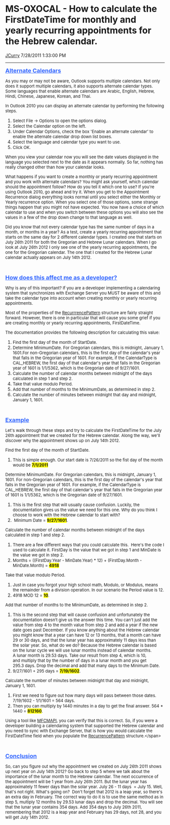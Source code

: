 <div id="page">

# MS-OXOCAL - How to calculate the FirstDateTime for monthly and yearly recurring appointments for the Hebrew calendar.

[JCurry](https://social.msdn.microsoft.com/profile/JCurry) 7/28/2011
1:33:00
PM

-----

<div id="content">

<span style="color: #3366ff; text-decoration: underline;">**<span style="font-size: large;">Alternate
Calendars</span>**</span>

<span style="font-size: small;">As you may or may not be aware, Outlook
supports multiple calendars. Not only does it support multiple
calendars, it also supports alternate calendar types. Some languages
that enable alternate calendars are Arabic, English, Hebrew, Hindi,
Chinese, Japanese, Korean, and Thai.</span>

<span style="font-size: small;">In Outlook 2010 you can display an
alternate calendar by performing the following steps.</span>

1.  <span style="font-size: small;">Select File -\> Options to open the
    options dialog.</span>
2.  <span style="font-size: small;">Select the Calendar option on the
    left.</span>
3.  <span style="font-size: small;">Under Calendar Options, check the
    box 'Enable an alternate calendar' to enable the alternate calendar
    drop down list boxes.</span>
4.  <span style="font-size: small;">Select the language and calendar
    type you want to use.</span>
5.  <span style="font-size: small;">Click OK.</span>

<span style="font-size: small;">When you view your calendar now you will
see the date values displayed in the language you selected next to the
date as it appears normally. So far, nothing has really changed other
than how your calendar looks.</span>

<span style="font-size: small;">What happens if you want to create a
monthly or yearly recurring appointment and you work with alternate
calendars? You might ask yourself, which calendar should the appointment
follow? How do you tell it which one to use? If you're using Outlook
2010, go ahead and try it. When you get to the Appointment Recurrence
dialog everything looks normal until you select either the Monthly or
Yearly recurrence option. When you select one of those options, some
strange things happen that you might not have expected. You now have a
choice of which </span><span style="font-size: small;">calendar to use
and when you switch between these options you will also see the values
in a few of the drop down change to that language as well.</span>

<span style="font-size: small;">Did you know that not every calendar
type has the same number of days in a month, or months in a year? As a
test, create a yearly recurring appointment that starts on the same day
for 2 different calendar types. I created one that starts on July 26th
2011 for both the Gregorian and Hebrew Lunar calendars. When I go look
at July 26th 2012 I only see one of the yearly recurring appointments,
the one for the Gregorian calendar. The one that I created for the
Hebrew Lunar calendar actually appears on July 14th
2012.</span>

 

<span style="text-decoration: underline;">**<span style="color: #3366ff; font-size: large; text-decoration: underline;">How
does this affect me as a developer?</span>**</span>

<span style="font-size: small;">Why is any of this important? If you are
a developer implementing a calendaring system that synchronizes with
Exchange Server you MUST be aware of this and take the calendar type
into account when creating monthly or yearly recurring
appointments.</span>

<span style="font-size: small;">Most of the properties of the
[RecurrrencePattern](http://msdn.microsoft.com/en-us/library/ee203303\(EXCHG.80\).aspx) structure
are fairly straight forward. However, there is one in particular that
will cause you some grief if you are creating monthly or yearly
recurring appointments, FirstDateTime.</span>

<span style="font-size: small;">The documentation provides the following
description for calculating this value:</span>

1.  <span style="font-size: small;">Find the first day of the month of
    StartDate.</span>
2.  <span style="font-size: small;">Determine MinimumDate. For
    Gregorian calendars, this is midnight, January 1, 1601.For
    non-Gregorian calendars, this is the first day of the calendar's
    year that falls in the Gregorian year of 1601. For example, if the
    CalendarType is CAL\_HEBREW, the first day of that calendar's year
    that falls in the Gregorian year of 1601 is 1/1/5362, which is the
    Gregorian date of 9/27/1601.</span>
3.  <span style="font-size: small;">Calculate the number of
    calendar months between midnight of the days calculated in step 1
    and step 2.</span>
4.  <span style="font-size: small;">Take that value modulo
    Period.</span>
5.  <span style="font-size: small;">Add that number of months to
    the MinimumDate, as determined in step 2.</span>
6.  <span style="font-size: small;">Calculate the number of
    minutes between midnight that day and midnight, January 1,
    1601.</span>

 

<span style="font-size: large; text-decoration: underline;">**<span style="color: #3366ff; text-decoration: underline;">Example</span>**</span>

<span style="font-size: small;">Let's walk through these steps and try
to calculate the FirstDateTime for the July 26th appointment that we
created for the Hebrew calendar. Along the way, we'll discover why the
appointment shows up on July 14th 2012.</span>

<span style="font-size: small;">Find the first day of the month
of StartDate.</span>

1.  <span style="font-size: small;">This is simple enough. Our start
    date is 7/26/2011 so the fist day of the month would be
    <span style="background-color: #ffff00;">**7/1/2011**</span></span>

<span style="font-size: small;"><span style="background-color: #ffff00;"></span></span><span style="font-size: small;">Determine
MinimumDate. For Gregorian calendars, this is midnight, January 1, 1601.
For non-Gregorian calendars, this is the first day of the calendar's
year that falls in the Gregorian year of 1601. For example, if the
CalendarType is CAL\_HEBREW, the first day of that calendar's year that
falls in the Gregorian year of 1601 is 1/1/5362, which is the Gregorian
date of 9/27/1601.</span>

1.  <span style="font-size: small;">This is the first step that will
    usually cause confusion. Luckily, the documentation gives us the
    value we need for this one. Why do you think I choose to work
    with the Hebrew calendar to start with?</span>
2.  <span style="font-size: small;"> Minimum Date =
    <span style="background-color: #ffff00;">**9/27/1601**</span>.</span>

<span style="font-size: small;">Calculate the number of calendar months
between midnight of the days calculated in step 1 and step 2.</span>

1.  <span style="font-size: small;">There are a few different ways that
    you could calculate this.  Here's the code I used to calculate
    it. FirstDay is the value that we got in step 1 and MinDate is the
    value we got in step 2.</span>
2.  <span style="font-size: small;">Months = ((FirstDay.Year -
    MinDate.Year) \* 12) + (FirstDay.Month - MinDate.Month) =
    <span style="background-color: #ffff00;">**4918**</span></span>

<span style="font-size: small;">Take that value modulo Period.</span>

1.  <span style="font-size: small;">Just in case you forgot your high
    school math, Modulo, or Modulus, means the remainder from a division
    operation. In our scenario the Period value is 12.</span>
2.  <span style="font-size: small;">4918 MOD 12 =
    <span style="background-color: #ffff00;">**10**</span>.</span>

<span style="font-size: small;">Add that number of months to
the MinimumDate, as determined in step 2.</span>

1.  <span style="font-size: small;">This is the second step that will
    cause confusion and unfortunately the documentation doesn’t give us
    the answer this time. You can't just add the value from step 4 to
    the month value from step 2 and add a year if the new date goes past
    December. If you know anything about the Hebrew calendar you
    might know that a year can have 12 or 13 months, that a month can
    have 29 or 30 days, and that the lunar year has approximately 11
    days less than the solar year. So, what do we do? Because the Hebrew
    calendar is based on the lunar cycle we will use lunar months
    instead of calendar months. A lunar month is 29.53 days. Take our
    result from step 4, which is 10, and multiply that by the number of
    days in a lunar month and you get 295.3 days. Drop the decimal and
    add that many days to the Minimum Date.</span>
2.  <span style="font-size: small;">9/27/1601 + 295 days =
    **<span style="background-color: #ffff00;">7/19/1602</span>**.</span>

<span style="font-size: small;">Calculate the number of minutes between
midnight that day and midnight, January 1, 1601.</span>

1.  <span style="font-size: small;">First we need to figure out how many
    days will pass between those dates. 7/19/1602 - 1/1/1601 = 564
    days.</span>
2.  <span style="font-size: small;">Then you can multiply by 1440
    minutes in a day to get the final answer. 564 \* 1440 =
    <span style="background-color: #ffff00;">**812160**</span>.</span>

<span style="font-size: small;">Using a tool like
[MFCMAPI](http://mfcmapi.codeplex.com/), you can verify that this is
correct. So, if you were a developer building a calendaring system that
supported the Hebrew calendar and you need to sync with Exchange Server,
that is how you would calculate the FirstDateTime field when you
populate the
[RecurrencePattern](http://msdn.microsoft.com/en-us/library/ee203303\(EXCHG.80\).aspx) structure.</span>

 

<span style="text-decoration: underline;">**<span style="color: #3366ff; font-size: large; text-decoration: underline;">Conclusion</span>**</span>

<span style="font-size: small;">So, can you figure out why the
appointment we created on July 26th 2011 shows up next year on July 14th
2012? Go back to step 5 where we talk about the importance of the lunar
month to the Hebrew calendar. The next occurrence of the appointment
will be 1 year from July 26th 2011. But the lunar year has approximately
11 fewer days than the solar year. July 26 - 11 days  = July 15. Well,
that's not right. What's going on?  Don't forget that 2012 is a leap
year, so there's an extra day in February. The correct way to do it is
to use the same method as in step 5, multiply 12 months by 29.53 lunar
days and drop the decimal. You will see that the lunar year contains 354
days. Add 354 days to July 26th 2011, remembering that 2012 is a leap
year and February has 29 days, not 28, and you will get July 14th
2012.</span>

</div>

</div>
